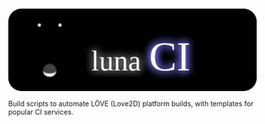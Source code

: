 ![Title](title.svg)

Build scripts to automate LÖVE (Love2D) platform builds, with templates for popular CI services.
